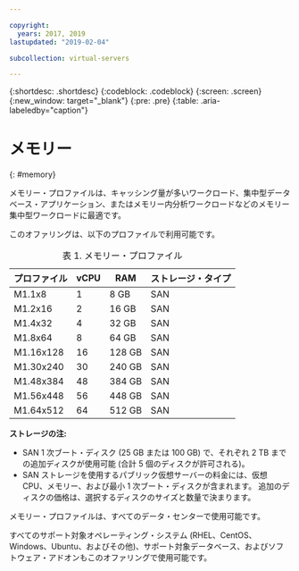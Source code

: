 ```yaml
---

copyright:
  years: 2017, 2019
lastupdated: "2019-02-04"

subcollection: virtual-servers

---
```


{:shortdesc: .shortdesc}
{:codeblock: .codeblock}
{:screen: .screen}
{:new_window: target="_blank"}
{:pre: .pre}
{:table: .aria-labeledby="caption"}

# メモリー
{: #memory}

メモリー・プロファイルは、キャッシング量が多いワークロード、集中型データベース・アプリケーション、またはメモリー内分析ワークロードなどのメモリー集中型ワークロードに最適です。

このオファリングは、以下のプロファイルで利用可能です。

<table>
<CAPTION>表 1. メモリー・プロファイル</CAPTION>
<THEAD>
<TR>
<th>プロファイル</th>
<th>vCPU</th>
<th>RAM</th>
<th>ストレージ・タイプ</th>
</TR>
</THEAD>
<TBODY>
<tr>
<td>M1.1x8</td>
<td>1</td>
<td>8 GB</td>
<td>SAN</td>
</tr>
<tr>
<td>M1.2x16</td>
<td>2</td>
<td>16 GB</td>
<td>SAN</td>
</tr>
<tr>
<td>M1.4x32</td>
<td>4</td>
<td>32 GB</td>
<td>SAN</td>
</tr>
<tr>
<td>M1.8x64</td>
<td>8</td>
<td>64 GB</td>
<td>SAN</td>
</tr>
<tr>
<td>M1.16x128</td>
<td>16</td>
<td>128 GB</td>
<td>SAN</td>
</tr>
<tr>
<td>M1.30x240</td>
<td>30</td>
<td>240 GB</td>
<td>SAN</td>
</tr>
<tr>
<td>M1.48x384</td>
<td>48</td>
<td>384 GB</td>
<td>SAN</td>
</tr>
<tr>
<td>M1.56x448</td>
<td>56</td>
<td>448 GB</td>
<td>SAN</td>
</tr>
<tr>
<td>M1.64x512</td>
<td>64</td>
<td>512 GB</td>
<td>SAN</td>
</tr>
</TBODY>
</table>

**ストレージの注:**
* SAN 1 次ブート・ディスク (25 GB または 100 GB) で、それぞれ 2 TB までの追加ディスクが使用可能 (合計 5 個のディスクが許可される)。
* SAN ストレージを使用するパブリック仮想サーバーの料金には、仮想 CPU、メモリー、および最小 1 次ブート・ディスクが含まれます。 追加のディスクの価格は、選択するディスクのサイズと数量で決まります。  

メモリー・プロファイルは、すべてのデータ・センターで使用可能です。

すべてのサポート対象オペレーティング・システム (RHEL、CentOS、Windows、Ubuntu、およびその他)、サポート対象データベース、およびソフトウェア・アドオンもこのオファリングで使用可能です。  
